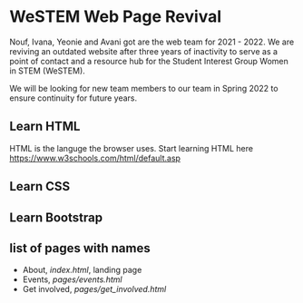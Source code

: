 # WeSTEM Web Page Revival 
Nouf, Ivana, Yeonie and Avani got are the web team for 2021 - 2022. We are reviving an outdated website after three years of inactivity to serve as a point of contact and a resource hub for the Student Interest Group Women in STEM (WeSTEM).

We will be looking for new team members to our team in Spring 2022 to ensure continuity for future years.   

## Learn HTML

HTML is the languge the browser uses. Start learning HTML here
https://www.w3schools.com/html/default.asp 

## Learn CSS

## Learn Bootstrap


## list of pages with names
* About, *index.html*, landing page
* Events, *pages/events.html* 
* Get involved,  *pages/get_involved.html* 
